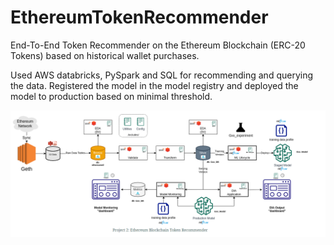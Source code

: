 # EthereumTokenRecommender
End-To-End Token Recommender on the Ethereum Blockchain (ERC-20 Tokens) based on historical wallet purchases. 

Used AWS databricks, PySpark and SQL for recommending and querying the data. Registered the model in the model registry and deployed the model to production based on minimal threshold. 

![alt text](https://github.com/mnovovil/EthereumTokenRecommender/blob/main/TokenRecommender.png)
